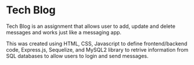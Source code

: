 # Tech Blog

Tech Blog is an assignment that allows user to add, update and delete messages and works just like a messaging app.

This was created using HTML, CSS, Javascript to define frontend/backend code, Express.js, Sequelize, and MySQL2 library to retrive information from SQL databases to allow users to 
login and send messages.
